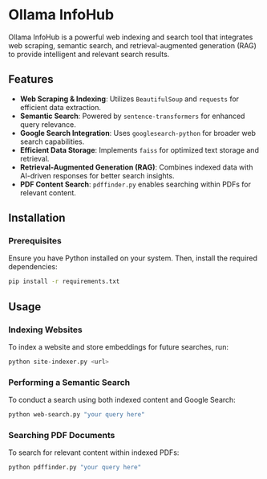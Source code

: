 # Ollama InfoHub

Ollama InfoHub is a powerful web indexing and search tool that integrates web scraping, semantic search, and retrieval-augmented generation (RAG) to provide intelligent and relevant search results.

## Features

- **Web Scraping & Indexing**: Utilizes `BeautifulSoup` and `requests` for efficient data extraction.
- **Semantic Search**: Powered by `sentence-transformers` for enhanced query relevance.
- **Google Search Integration**: Uses `googlesearch-python` for broader web search capabilities.
- **Efficient Data Storage**: Implements `faiss` for optimized text storage and retrieval.
- **Retrieval-Augmented Generation (RAG)**: Combines indexed data with AI-driven responses for better search insights.
- **PDF Content Search**: `pdffinder.py` enables searching within PDFs for relevant content.

## Installation

### Prerequisites

Ensure you have Python installed on your system. Then, install the required dependencies:

```bash
pip install -r requirements.txt
```

## Usage

### Indexing Websites

To index a website and store embeddings for future searches, run:

```bash
python site-indexer.py <url>
```

### Performing a Semantic Search

To conduct a search using both indexed content and Google Search:

```bash
python web-search.py "your query here"
```

### Searching PDF Documents

To search for relevant content within indexed PDFs:

```bash
python pdffinder.py "your query here"
```
